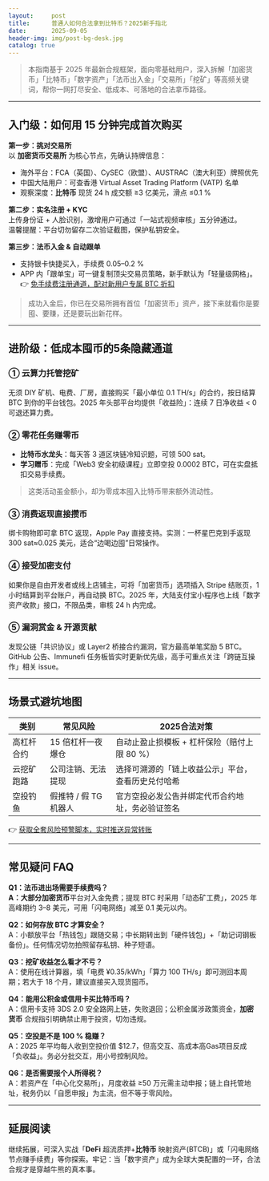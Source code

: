 ```yaml
---
layout:     post
title:      普通人如何合法拿到比特币？2025新手指北
date:       2025-09-05
header-img: img/post-bg-desk.jpg
catalog: true
---
```


> 本指南基于 2025 年最新合规框架，面向零基础用户，深入拆解「加密货币」「比特币」「数字资产」「法币出入金」「交易所」「挖矿」等高频关键词，帮你一网打尽安全、低成本、可落地的合法拿币路径。

---

## 入门级：如何用 15 分钟完成首次购买

**第一步：挑对交易所**  
以 **加密货币交易所** 为核心节点，先确认持牌信息：  
- 海外平台：FCA（英国）、CySEC（欧盟）、AUSTRAC（澳大利亚）牌照优先  
- 中国大陆用户：可查香港 Virtual Asset Trading Platform (VATP) 名单  
- 观察深度：**比特币** 现货 24 h 成交额 ≥3 亿美元，滑点 ≤0.1 %

**第二步：实名注册 + KYC**  
上传身份证 + 人脸识别，激增用户可通过「一站式视频审核」五分钟通过。  
温馨提醒：平台切勿留存二次验证截图，保护私钥安全。

**第三步：法币入金 & 自动跟单**  
- 支持银卡快捷买入，手续费 0.05–0.2 %  
- APP 内「跟单宝」可一键复制顶尖交易员策略，新手默认为「轻量级网格」。  
👉 [免手续费注册通道，配对新用户专属 BTC 折扣](https://okxdog.com/)

> 成功入金后，你已在交易所拥有首位「加密货币」资产，接下来就看你是要囤、要赚，还是要玩出新花样。

---

## 进阶级：低成本囤币的5条隐藏通道

### ① 云算力托管挖矿  
无须 DIY 矿机、电费、厂房，直接购买「最小单位 0.1 TH/s」的合约，按日结算 BTC 到你的平台钱包。2025 年头部平台均提供「收益险」：连续 7 日净收益 < 0 可退还算力费。

### ② 零花任务赚零币  
- **比特币水龙头**：每天答 3 道区块链冷知识题，可领 500 sat。  
- **学习赠币**：完成「Web3 安全初级课程」立即空投 0.0002 BTC，可在实盘抵扣交易手续费。  
> 这类活动虽金额小，却为零成本囤入比特币带来额外流动性。

### ③ 消费返现直接攒币  
绑卡购物即可拿 BTC 返现，Apple Pay 直接支持。实测：一杯星巴克到手返现 300 sat≈0.025 美元，适合“边喝边囤”日常操作。

### ④ 接受加密支付  
如果你是自由开发者或线上店铺主，可将「加密货币」选项插入 Stripe 结账页，1 小时结算到平台账户，再自动换 BTC。2025 年，大陆支付宝小程序也上线「数字资产收款」接口，不限品类，审核 24 h 内完成。

### ⑤ 漏洞赏金 & 开源贡献  
发现公链「共识协议」或 Layer2 桥接合约漏洞，官方最高单笔奖励 5 BTC。GitHub 公告、Immunefi 任务板皆实时更新优先级，高手可重点关注「跨链互操作」相关 issue。

---

## 场景式避坑地图

| 类别 | 常见风险 | 2025合法对策 |
| --- | --- | --- |  
| 高杠杆合约 | 15 倍杠杆一夜爆仓 | 自动止盈止损模板 + 杠杆保险（赔付上限 80 %） |
| 云挖矿跑路 | 公司注销、无法提现 | 选择可溯源的「链上收益公示」平台，查看历史兑付哈希 |
| 空投钓鱼 | 假推特 / 假 TG 机器人 | 官方空投必发公告并绑定代币合约地址，务必验证签名 |

👉 [获取全套风险预警脚本，实时推送异常转账](https://okxdog.com/)

---

## 常见疑问 FAQ

**Q1：法币进出场需要手续费吗？  
A：**大部分**加密货币**平台对入金免费；提现 BTC 时采用「动态矿工费」，2025 年高峰期约 3–8 美元，可用「闪电网络」减至 0.1 美元以内。

**Q2：如何存放 BTC 才算安全？**  
A：小额放平台「热钱包」跟随交易；中长期转出到「硬件钱包」+「助记词钢板备份」。任何情况切勿拍照留存私钥、种子短语。

**Q3：挖矿收益怎么看才不亏？**  
A：使用在线计算器，填「电费 ¥0.35/kWh」「算力 100 TH/s」即可测回本周期；若大于 18 个月，建议直接买入现货囤币。

**Q4：能用公积金或信用卡买比特币吗？**  
A：信用卡支持 3DS 2.0 安全路网上链，失败退回；公积金属涉政策资金，**加密货币** 合规指引明确禁止用于投资，切勿违规。

**Q5：空投是不是 100 % 稳赚？**  
A：2025 年平均每人收到空投价值 $12.7，但高交互、高成本高Gas项目反成「负收益」。务必分批交互，用小号控制风险。

**Q6：是否需要报个人所得税？**  
A：若资产在「中心化交易所」，月度收益 ≥50 万元需主动申报；链上自托管地址，税务仍以「自愿申报」为主流，但不等于零风险。

---

## 延展阅读

继续拓展，可深入实战「**DeFi** 超流质押+**比特币** 映射资产(BTCB)」或「闪电网络节点赚手续费」等你探索。牢记：当「数字资产」成为全球大类配置的一环，合法合规才是穿越牛熊的真本事。
